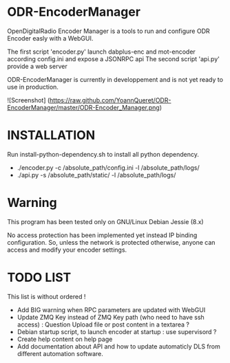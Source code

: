 # ODR-EncoderManager
OpenDigitalRadio Encoder Manager is a tools to run and configure ODR Encoder easly with a WebGUI.

The first script 'encoder.py' launch dabplus-enc and mot-encoder according config.ini and expose a JSONRPC api
The second script 'api.py' provide a web server

ODR-EncoderManager is currently in developpement and is not yet ready to use in production.

![Screenshot] (https://raw.github.com/YoannQueret/ODR-EncoderManager/master/ODR-Encoder_Manager.png)

# INSTALLATION

Run install-python-dependency.sh to install all python dependency.

  * ./encoder.py -c /absolute_path/config.ini -l /absolute_path/logs/
  * ./api.py -s /absolute_path/static/ -l /absolute_path/logs/

# Warning
This program has been tested only on GNU/Linux Debian Jessie (8.x)

No access protection has been implemented yet instead IP binding configuration. So, unless the network is protected otherwise, anyone can access and modify your encoder settings.


# TODO LIST
This list is without ordered !

  * Add BIG warning when RPC parameters are updated with WebGUI
  * Update ZMQ Key instead of ZMQ Key path (who need to have ssh access) : Question Upload file or post content in a textarea ?
  * Debian startup script, to launch encoder at startup : use supervisord ?
  * Create help content on help page
  * Add documentation about API and how to update automaticly DLS from different automation software.



